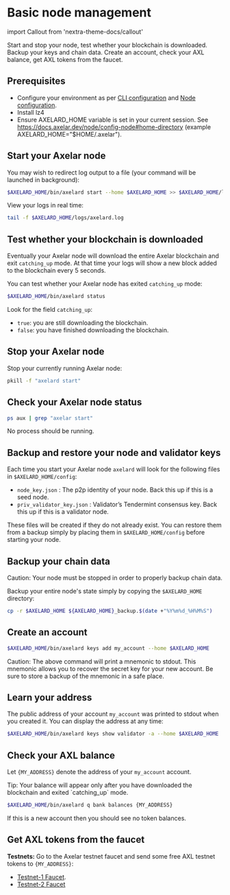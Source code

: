 # Basic node management

import Callout from 'nextra-theme-docs/callout'

Start and stop your node, test whether your blockchain is downloaded. Backup your keys and chain data. Create an account, check your AXL balance, get AXL tokens from the faucet.

## Prerequisites

- Configure your environment as per [CLI configuration](config-cli) and [Node configuration](config-node).
- Install lz4
- Ensure AXELARD_HOME variable is set in your current session. See https://docs.axelar.dev/node/config-node#home-directory (example AXELARD_HOME="$HOME/.axelar").


## Start your Axelar node

You may wish to redirect log output to a file (your command will be launched in background):

```bash
$AXELARD_HOME/bin/axelard start --home $AXELARD_HOME >> $AXELARD_HOME/logs/axelard.log 2>&1 &
```

View your logs in real time:

```bash
tail -f $AXELARD_HOME/logs/axelard.log
```

## Test whether your blockchain is downloaded

Eventually your Axelar node will download the entire Axelar blockchain and exit `catching_up` mode. At that time your logs will show a new block added to the blockchain every 5 seconds.

You can test whether your Axelar node has exited `catching_up` mode:

```bash
$AXELARD_HOME/bin/axelard status
```

Look for the field `catching_up`:

- `true`: you are still downloading the blockchain.
- `false`: you have finished downloading the blockchain.


## Stop your Axelar node

Stop your currently running Axelar node:

```bash
pkill -f "axelard start"
```

## Check your Axelar node status

```bash
ps aux | grep "axelar start"
```

No process should be running.

## Backup and restore your node and validator keys

Each time you start your Axelar node `axelard` will look for the following files in `$AXELARD_HOME/config`:

- `node_key.json` : The p2p identity of your node. Back this up if this is a seed node.
- `priv_validator_key.json` : Validator’s Tendermint consensus key. Back this up if this is a validator node.

These files will be created if they do not already exist. You can restore them from a backup simply by placing them in `$AXELARD_HOME/config` before starting your node.

## Backup your chain data

<Callout type="warning" emoji="⚠️">
  Caution: Your node must be stopped in order to properly backup chain data.
</Callout>

Backup your entire node's state simply by copying the `$AXELARD_HOME` directory:

```bash
cp -r $AXELARD_HOME ${AXELARD_HOME}_backup.$(date +"%Y%m%d_%H%M%S")
```

## Create an account

```bash
$AXELARD_HOME/bin/axelard keys add my_account --home $AXELARD_HOME
```

<Callout type="warning" emoji="⚠️">
  Caution: The above command will print a mnemonic to stdout.  This mnemonic allows you to recover the secret key for your new account.  Be sure to store a backup of the mnemonic in a safe place.
</Callout>

## Learn your address

The public address of your account `my_account` was printed to stdout when you created it. You can display the address at any time:

```bash
$AXELARD_HOME/bin/axelard keys show validator -a --home $AXELARD_HOME
```

## Check your AXL balance

Let `{MY_ADDRESS}` denote the address of your `my_account` account.

<Callout emoji="💡">
  Tip: Your balance will appear only after you have downloaded the blockchain and exited `catching_up` mode.
</Callout>

```bash
$AXELARD_HOME/bin/axelard q bank balances {MY_ADDRESS}
```

If this is a new account then you should see no token balances.

## Get AXL tokens from the faucet

**Testnets:**
Go to the Axelar testnet faucet and send some free AXL testnet tokens to `{MY_ADDRESS}`:

- [Testnet-1 Faucet](https://faucet.testnet.axelar.dev/).
- [Testnet-2 Faucet](https://faucet-casablanca.testnet.axelar.dev/)
